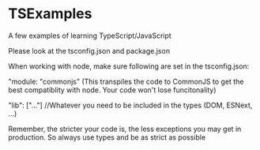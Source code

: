 # TSExamples
A few examples of learning TypeScript/JavaScript

Please look at the tsconfig.json and package.json

When working with node, make sure following are set in the tsconfig.json:

"module: "commonjs" (This transpiles the code to CommonJS to get the best compatiblity with node. Your code won't lose funcitonality)

"lib": ["..."] //Whatever you need to be included in the types (DOM, ESNext, ...)

Remember, the stricter your code is, the less exceptions you may get in production.
So always use types and be as strict as possible
